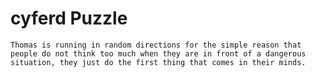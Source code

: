 # cyferd Puzzle


``` Thomas is running in random directions for the simple reason that people do not think too much when they are in front of a dangerous situation, they just do the first thing that comes in their minds.  ```